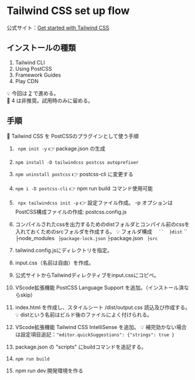 # Tailwind CSS set up flow

公式サイト：[Get started with  Tailwind CSS](https://tailwindcss.com/docs/installation)

## インストールの種類

1. Tailwind CLI
2. Using PostCSS
3. Framework Guides
4. Play CDN

💡 今回は [2](https://tailwindcss.com/docs/installation/using-postcss) で進める。  
🙅 4 は非推奨。試用時のみに留める。

## 手順

📗 Tailwind CSS を PostCSSのプラグインとして使う手順

1. ` npm init -y`  👉 package.json の生成
2. ` npm install -D tailwindcss postcss autoprefixer `
3. ` npm uninstall postcss ` 👉 postcss-cli に変更する
4. ` npm i -D postcss-cli ` 👉 npm run build コマンド使用可能
5. ` npx tailwindcss init -p`  👉 設定ファイル作成。 -p オプションはPostCSS構成ファイルの作成: postcss.config.js
6. コンパイルされたcssを出力するためのdistフォルダとコンパイル前のcssを入れておくためのsrcフォルダを作成する。
   💡 フォルダ構成
   ` 
   ``  ├dist`
   ``  ├node_modules
   `  ├package-lock.json
   `  ├package.json
   `  ├src
   `
7. tailwind.config.jsにディレクトリを指定。
8. input.css（名前は自由）を作成。
9. 公式サイトからTailwindディレクティブをinput.cssにコピペ。
10. VScode拡張機能 PostCSS Language Support を追加。（インストール済ならskip）
11. index.html を作成し、スタイルシート /dist/output.css 読込及び作成する。
   💡 distという名前はビルド後のファイルによく付けられる。
12. VScode拡張機能 Tailwind CSS IntelliSense を追加。
   💡 補完効かない場合は設定項目追記：` "editor.quickSuggestions": {"strings": true } `

13. package.json の "scripts" にbuildコマンドを追記する。
14. ` npm run build `
15. npm run dev 開発環境を作る
